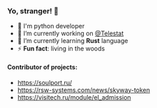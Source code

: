 ### Yo, stranger! 👋
- 🧠 I'm python developer
- 🔭 I’m currently working on [@Telestat](https://github.com/Telestat)
- 🌱 I’m currently learning **Rust** language
- ⚡ **Fun fact**: living in the woods
#### Contributor of projects:
- https://soulport.ru/
- https://rsw-systems.com/news/skyway-token
- https://visitech.ru/module/el_admission
<!--
**ObsidianDestroyer/ObsidianDestroyer** is a ✨ _special_ ✨ repository because its `README.md` (this file) appears on your GitHub profile.

Here are some ideas to get you started:


- 🌱 I’m currently learning ...
- 👯 I’m looking to collaborate on ...
- 🤔 I’m looking for help with ...
- 💬 Ask me about ...
- 📫 How to reach me: ...
- 😄 Pronouns: ...

-->
